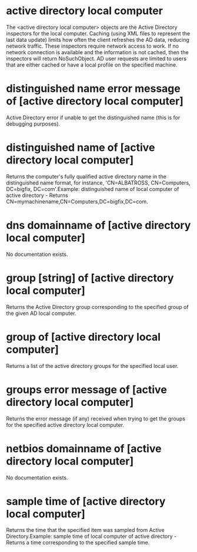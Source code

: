 # active directory local computer

The &lt;active directory local computer&gt; objects are the Active Directory inspectors for the local computer. Caching (using XML files to represent the last data update) limits how often the client refreshes the AD data, reducing network traffic. These inspectors require network access to work. If no network connection is available and the information is not cached, then the inspectors will return NoSuchObject. AD user requests are limited to users that are either cached or have a local profile on the specified machine.

# distinguished name error message of [active directory local computer]

Active Directory error if unable to get the distinguished name (this is for debugging purposes).

# distinguished name of [active directory local computer]

Returns the computer&#39;s fully qualified active directory name in the distinguished name format, for instance, &#39;CN=ALBATROSS, CN=Computers, DC=bigfix, DC=com&#39;.Example: distinguished name of local computer of active directory - Returns CN=mymachinename,CN=Computers,DC=bigfix,DC=com.

# dns domainname of [active directory local computer]

No documentation exists.

# group [string] of [active directory local computer]

Returns the Active Directory group corresponding to the specified group of the given AD local computer.

# group of [active directory local computer]

Returns a list of the active directory groups for the specified local user.

# groups error message of [active directory local computer]

Returns the error message (if any) received when trying to get the groups for the specified active directory local computer.

# netbios domainname of [active directory local computer]

No documentation exists.

# sample time of [active directory local computer]

Returns the time that the specified item was sampled from Active Directory.Example: sample time of local computer of active directory - Returns a time corresponding to the specified sample time.
